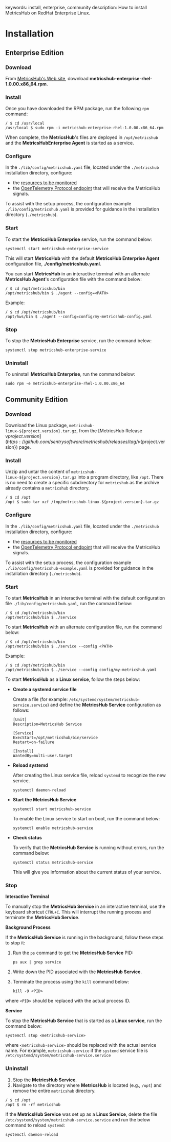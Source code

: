 keywords: install, enterprise, community
description: How to install MetricsHub on RedHat Enterprise Linux.

# Installation

<!-- MACRO{toc|fromDepth=1|toDepth=2|id=toc} -->

## Enterprise Edition

### Download

From [MetricsHub's Web site](https://metricshub.com), download **metricshub-enterprise-rhel-1.0.00.x86_64.rpm**.

### Install

Once you have downloaded the RPM package, run the following `rpm` command:

```shell-session
/ $ cd /usr/local
/usr/local $ sudo rpm -i metricshub-enterprise-rhel-1.0.00.x86_64.rpm
```
When complete, the **MetricsHub**'s files are deployed in `/opt/metricshub` and the **MetricsHubEnterprise Agent** is started as a service.

### Configure

In the `./lib/config/metricshub.yaml` file, located under the `./metricshub` installation directory, configure:

* the [resources to be monitored](./configuration/configure-agent.html#configure-monitored-resources)
* the [OpenTelemetry Protocol endpoint](configuration/configure-agent.md#otlp-endpoint) that will receive the MetricsHub signals.

To assist with the setup process, the configuration example `./lib/config/metricshub.yaml` is provided for guidance in the installation directory (`./metricshub`).

### Start

To start the **MetricsHub Enterprise** service, run the command below:

```shell-session
systemctl start metricshub-enterprise-service
```
This will start **MetricsHub** with the default **MetricsHub Enterprise Agent** configuration file, **./config/metricshub.yaml**.

<p id="redhat"> You can start <strong>MetricsHub</strong> in an interactive terminal with an alternate <strong>MetricsHub Agent</strong>'s configuration file with the command below:</p>

```shell-session
/ $ cd /opt/metricshub/bin
/opt/metricshub/bin $ ./agent --config=<PATH>
```
Example:

```shell-session
/ $ cd /opt/metricshub/bin
/opt/hws/bin $ ./agent --config=config/my-metricshub-config.yaml
```

### Stop

To stop the **MetricsHub Enterprise** service, run the command below:

```shell-session
systemctl stop metricshub-enterprise-service
```

### Uninstall

To uninstall **MetricsHub Enterprise**, run the command below:

```shell-session
sudo rpm -e metricshub-enterprise-rhel-1.0.00.x86_64
```

## Community Edition

### Download

Download the Linux package, `metricshub-linux-${project.version}.tar.gz`, from the [MetricsHub Release v${project.version}](https://github.com/sentrysoftware/metricshub/releases/tag/v${project.version}) page.

### Install

Unzip and untar the content of `metricshub-linux-${project.version}.tar.gz` into a program directory, like `/opt`. There is no need to create a specific subdirectory for `metricshub` as the archive already contains a `metricshub` directory.

```shell-session
/ $ cd /opt
/opt $ sudo tar xzf /tmp/metricshub-linux-${project.version}.tar.gz
```

### Configure

In the `./lib/config/metricshub.yaml` file, located under the `./metricshub` installation directory, configure:

* the [resources to be monitored](./configuration/configure-agent.html#configure-monitored-resources)
* the [OpenTelemetry Protocol endpoint](configuration/configure-agent.md#otlp-endpoint) that will receive the MetricsHub signals.

To assist with the setup process, the configuration example `./lib/config/metricshub-example.yaml` is provided for guidance in the installation directory (`./metricshub`).

### Start

To start **MetricsHub** in an interactive terminal with the default configuration file `./lib/config/metricshub.yaml`, run the command below:

```shell-session
/ $ cd /opt/metricshub/bin
/opt/metricshub/bin $ ./service
```

To start **MetricsHub** with an alternate configuration file, run the command below:

```shell-session
/ $ cd /opt/metricshub/bin
/opt/metricshub/bin $ ./service --config <PATH>
```

Example:

```shell-session
/ $ cd /opt/metricshub/bin
/opt/metricshub/bin $ ./service --config config/my-metricshub.yaml
```

To start **MetricsHub** as a **Linux service**, follow the steps below:

* **Create a systemd service file**

  Create a file (for example: `/etc/systemd/system/metricshub-service.service`) and define the **MetricsHub Service** configuration as follows:

  ```
  [Unit]
  Description=MetricsHub Service

  [Service]
  ExecStart=/opt/metricshub/bin/service
  Restart=on-failure

  [Install]
  WantedBy=multi-user.target
  ```
* **Reload systemd**

  After creating the Linux service file, reload `systemd` to recognize the new service.

  ```shell-session
  systemctl daemon-reload
  ```
* **Start the MetricsHub Service**

  ```shell-session
  systemctl start metricshub-service
  ```

  To enable the Linux service to start on boot, run the command below:

  ```shell-session
  systemctl enable metricshub-service
  ```

* **Check status**

  To verify that the **MetricsHub Service** is running without errors, run the command below:

  ```shell-session
  systemctl status metricshub-service
  ```

  This will give you information about the current status of your service.

### Stop

**Interactive Terminal**

To manually stop the **MetricsHub Service** in an interactive terminal, use the keyboard shortcut `CTRL+C`. This will interrupt the running process and terminate the **MetricsHub Service**.

**Background Process**

If the **MetricsHub Service** is running in the background, follow these steps to stop it:

1. Run the `ps` command to get the **MetricsHub Service** PID:

   ```shell-session
   ps aux | grep service
   ```

2. Write down the PID associated with the **MetricsHub Service**.
3. Terminate the process using the `kill` command below:

   ```shell-session
   kill -9 <PID>
   ```
where `<PID>` should be replaced with the actual process ID.

**Service**

To stop the **MetricsHub Service** that is started as a **Linux service**, run the command below:

```shell-session
systemctl stop <metricshub-service>
```

where `<metricshub-service>` should be replaced with the actual service name. For example, `metricshub-service` if the `systemd` service file is `/etc/systemd/system/metricshub-service.service`

### Uninstall

1. Stop the **MetricsHub Service**.
2. Navigate to the directory where **MetricsHub** is located (e.g., `/opt`) and remove the entire `metricshub` directory.

  ```shell-session
  / $ cd /opt
  /opt $ rm -rf metricshub
  ```

If the **MetricsHub Service** was set up as a **Linux Service**, delete the file `/etc/systemd/system/metricshub-service.service` and run the below command to reload `systemd`:

  ```shell-session
  systemctl daemon-reload
  ```